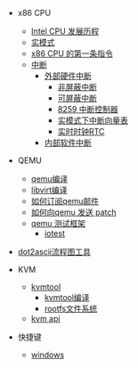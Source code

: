 * x86 CPU
  * [Intel CPU 发展历程](x86/index)
  * [实模式](x86/readmode)
  * [x86 CPU 的第一条指令](x86/first)
  * [中断](x86/interrupt/index)
    * [外部硬件中断](x86/interrupt/solid/index)
      * [非屏蔽中断]()
      * [可屏蔽中断]()
      * [8259 中断控制器]()
      * [实模式下中断向量表]()
      * [实时时钟RTC]()
    * [内部软件中断]()

* QEMU
  * [qemu编译](qemu/qemu-compile)
  * [libvirt编译](qemu/libvirt-compile)
  * [如何订阅qemu邮件](qemu/subscribe)
  * [如何向qemu 发送 patch](qemu/send-email)
  * [qemu 测试框架](qemu/test/index)
    * [iotest](qemu/test/iotest)

* [dot2ascii流程图工具](dot2ascii)
  
* KVM
  * [kvmtool](kvm/kvmtool/index)
    * [kvmtool编译](kvm/kvmtool/build)
    * [rootfs文件系统](kvm/kvmtool/rootfs)
  * [kvm api](kvm/kvmapi)

* 快捷键
  * [windows](hot-key/windows)